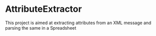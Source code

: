 # AttributeExtractor
This project is aimed at extracting attributes from an XML message and parsing the same in a Spreadsheet
